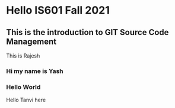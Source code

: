 # Hello IS601 Fall 2021
## This is the introduction to GIT Source Code Management
This is Rajesh
### Hi my name is Yash
### Hello World
Hello Tanvi here
